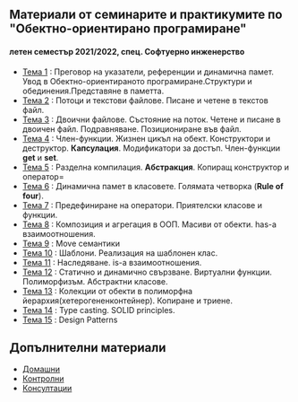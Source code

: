 ## Материали от семинарите и практикумите по "Обектно-ориентирано програмиране"
#### летен семестър 2021/2022, спец. Софтуерно инженерство

- [Тема 1](https://github.com/Justsvetoslavov/Object-oriented_programming_FMI_2021-2022/tree/main/Sem.%2001) : Преговор на указатели, референции и динамична памет. Увод в Обектно-ориентираното програмиране.Структури и обединения.Представяне в паметта. 
- [Тема 2](https://github.com/Justsvetoslavov/Object-oriented_programming_FMI_2021-2022/tree/main/Sem.%2002) : Потоци и текстови файлове. Писане и четене в текстов файл.
- [Тема 3](https://github.com/Justsvetoslavov/Object-oriented_programming_FMI_2021-2022/tree/main/Sem.%2003) : Двоични файлове. Състояние на поток. Четене и писане в двоичен файл. Подравняване. Позициониране във файл.
- [Тема 4](https://github.com/Justsvetoslavov/Object-oriented_programming_FMI_2021-2022/tree/main/Sem.%2004) : Член-функции. Жизнен цикъл на обект. Конструктори и деструктор. **Капсулация**. Модификатори за достъп. Член-функции **get** и **set**.
- [Тема 5](https://github.com/Justsvetoslavov/Object-oriented_programming_FMI_2021-2022/tree/main/Sem.%2005) : Разделна компилация. **Абстракция**. Копиращ конструктор и оператор=
- [Тема 6](https://github.com/Justsvetoslavov/Object-oriented_programming_FMI_2021-2022/tree/main/Sem.%2006) : Динамична памет в класовете. Голямата четворка (**Rule of four**).
- [Тема 7](https://github.com/Justsvetoslavov/Object-oriented_programming_FMI_2021-2022/tree/main/Sem.%2007) : Предефиниране на оператори. Приятелски класове и функции.
- [Тема 8](https://github.com/Justsvetoslavov/Object-oriented_programming_FMI_2021-2022/tree/main/Sem.%2008) :  Композиция и агрегация в ООП. Масиви от обекти. has-a взаимоотношения.
- [Teма 9](https://github.com/Justsvetoslavov/Object-oriented_programming_FMI_2021-2022/tree/main/Sem.%2009) : Move семантики
- [Teма 10](https://github.com/Justsvetoslavov/Object-oriented_programming_FMI_2021-2022/tree/main/Sem.%2010) : Шаблони. Реализация на шаблонен клас.
- [Teма 11](https://github.com/Justsvetoslavov/Object-oriented_programming_FMI_2021-2022/tree/main/Sem.%2011) : Наследяване. is-a взаимоотношения.
- [Тема 12](https://github.com/Justsvetoslavov/Object-oriented_programming_FMI_2021-2022/tree/main/Sem.%2012) : Статично и динамично свързване. Виртуални функции. Полиморфизъм. Абстрактни класове.
- [Тема 13](https://github.com/Justsvetoslavov/Object-oriented_programming_FMI_2021-2022/tree/main/Sem.%2013) : Колекции от обекти в полиморфна йерархия(хетерогененконтейнер). Копиране и триене.
- [Тема 14](https://github.com/Justsvetoslavov/Object-oriented_programming_FMI_2021-2022/tree/main/Sem.%2014) : Type casting. SOLID principles.
- [Тема 15](https://github.com/Justsvetoslavov/Object-oriented_programming_FMI_2021-2022/tree/main/Sem.%2015) : Design Patterns

## Допълнителни материали
- [Домашни](https://github.com/Justsvetoslavov/Object-oriented_programming_FMI_2021-2022/tree/main/Additional/Homeworks)
- [Контролни](https://github.com/Justsvetoslavov/Object-oriented_programming_FMI_2021-2022/tree/main/Additional/Tests)
- [Консултации](https://github.com/Justsvetoslavov/Object-oriented_programming_FMI_2021-2022/tree/main/Additional/Consultations)
